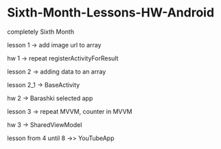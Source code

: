 # Sixth-Month-Lessons-HW-Android

completely Sixth Month

lesson 1    -> add image url to array

hw 1        -> repeat registerActivityForResult

lesson 2    -> adding data to an array

lesson 2_1  -> BaseActivity

hw 2        -> Barashki selected app

lesson 3    -> repeat MVVM, counter in MVVM

hw 3        -> SharedViewModel

lesson from 4 until 8 ->> YouTubeApp
